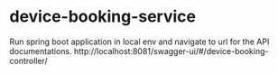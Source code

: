 # device-booking-service
Run spring boot application in local env and navigate to url for the API documentations.
http://localhost:8081/swagger-ui/#/device-booking-controller/

